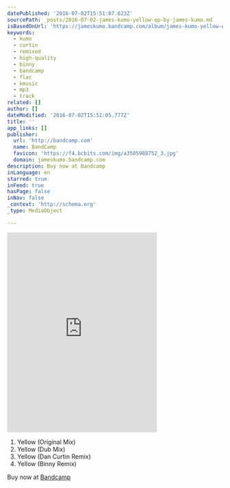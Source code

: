 ```yaml
---
datePublished: '2016-07-02T15:51:07.623Z'
sourcePath: _posts/2016-07-02-james-kumo-yellow-ep-by-james-kumo.md
isBasedOnUrl: 'https://jameskumo.bandcamp.com/album/james-kumo-yellow-ep'
keywords:
  - kumo
  - curtin
  - remixed
  - high-quality
  - binny
  - bandcamp
  - flac
  - kmusic
  - mp3
  - track
related: []
author: []
dateModified: '2016-07-02T15:51:05.777Z'
title: ''
app_links: []
publisher:
  url: 'http://bandcamp.com'
  name: BandCamp
  favicon: 'https://f4.bcbits.com/img/a3585988752_3.jpg'
  domain: jameskumo.bandcamp.com
description: Buy now at Bandcamp
inLanguage: en
starred: true
inFeed: true
hasPage: false
inNav: false
_context: 'http://schema.org'
_type: MediaObject

---
```

<iframe src="https://cdn.embedly.com/widgets/media.html?src=https%3A%2F%2Fbandcamp.com%2FEmbeddedPlayer%2Fv%3D2%2Falbum%3D4190790062%2Fsize%3Dlarge%2Flinkcol%3D0084B4%2Fnotracklist%3Dtrue%2Ftwittercard%3Dtrue%2F&amp;url=https%3A%2F%2Fjameskumo.bandcamp.com%2Falbum%2Fjames-kumo-yellow-ep&amp;image=https%3A%2F%2Ff4.bcbits.com%2Fimg%2Fa3585988752_5.jpg&amp;key=b7d04c9b404c499eba89ee7072e1c4f7&amp;type=text%2Fhtml&amp;schema=bandcamp" width="350" height="467" scrolling="no" frameborder="0" allowfullscreen="" style=""></iframe>

1. Yellow (Original Mix)
2. Yellow (Dub Mix)
3. Yellow (Dan Curtin Remix)
4. Yellow (Binny Remix)

Buy now at [Bandcamp][0]

[0]: https://jameskumo.bandcamp.com/album/james-kumo-yellow-ep "James Kumo - Yellow EP"